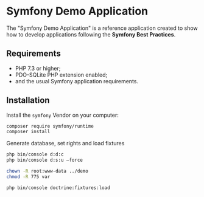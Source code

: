 Symfony Demo Application
========================

The "Symfony Demo Application" is a reference application created to show how
to develop applications following the **Symfony Best Practices**.

Requirements
------------

  * PHP 7.3 or higher;
  * PDO-SQLite PHP extension enabled;
  * and the usual Symfony application requirements.

Installation
------------

Install the `symfony` Vendor on your computer:

```bash
composer require symfony/runtime
composer install
```

Generate database, set rights and load fixtures
```bash
php bin/console d:d:c
php bin/console d:s:u —force

chown -R root:www-data ../demo
chmod -R 775 var 

php bin/console doctrine:fixtures:load
```

